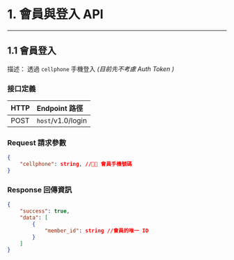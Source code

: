 # 1. 會員與登入 API
---

## 1.1 會員登入
描述： 透過 `cellphone` 手機登入 *(目前先不考慮 Auth Token )*

### 接口定義

| HTTP | Endpoint 路徑                     |
| :--- | :-------------------------------- |
| POST | `host`/v1.0/login |


### Request 請求參數
```json
{
    "cellphone": string, // 會員手機號碼
}
```

### Response 回傳資訊
```json
{
    "success": true,
    "data": [
        {
            "member_id": string //會員的唯一 ID
        }
    ]
}
```